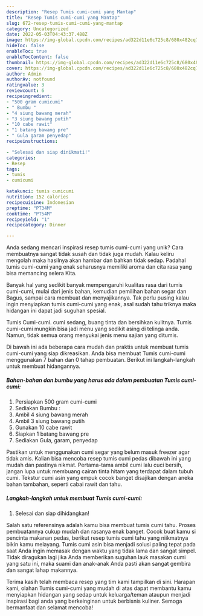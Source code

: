 ```yaml
---
description: "Resep Tumis cumi-cumi yang Mantap"
title: "Resep Tumis cumi-cumi yang Mantap"
slug: 672-resep-tumis-cumi-cumi-yang-mantap
category: Uncategorized
date: 2022-05-03T04:43:37.488Z
image: https://img-global.cpcdn.com/recipes/ad322d11e6c725c8/680x482cq70/tumis-cumi-cumi-foto-resep-utama.jpg
hideToc: false
enableToc: true
enableTocContent: false
thumbnail: https://img-global.cpcdn.com/recipes/ad322d11e6c725c8/680x482cq70/tumis-cumi-cumi-foto-resep-utama.jpg
cover: https://img-global.cpcdn.com/recipes/ad322d11e6c725c8/680x482cq70/tumis-cumi-cumi-foto-resep-utama.jpg
author: Admin
authorAv: notfound
ratingvalue: 3
reviewcount: 6
recipeingredient:
- "500 gram cumicumi"
- " Bumbu "
- "4 siung bawang merah"
- "3 siung bawang putih"
- "10 cabe rawit"
- "1 batang bawang pre"
- " Gula garam penyedap"
recipeinstructions:

- "Selesai dan siap dinikmati!"
categories:
- Resep
tags:
- tumis
- cumicumi

katakunci: tumis cumicumi 
nutrition: 152 calories
recipecuisine: Indonesian
preptime: "PT34M"
cooktime: "PT54M"
recipeyield: "1"
recipecategory: Dinner

---
```





Anda sedang mencari inspirasi resep tumis cumi-cumi yang unik? Cara membuatnya sangat tidak susah dan tidak juga mudah. Kalau keliru mengolah maka hasilnya akan hambar dan bahkan tidak sedap. Padahal tumis cumi-cumi yang enak seharusnya memiliki aroma dan cita rasa yang bisa memancing selera Kita.





Banyak hal yang sedikit banyak mempengaruhi kualitas rasa dari tumis cumi-cumi, mulai dari jenis bahan, kemudian pemilihan bahan segar dan Bagus, sampai cara membuat dan menyajikannya. Tak perlu pusing kalau ingin menyiapkan tumis cumi-cumi yang enak,      asal sudah tahu triknya maka hidangan ini dapat jadi suguhan spesial.














Tumis Cumi-cumi. cumi sedang, buang tinta dan bersihkan kulitnya. Tumis cumi-cumi mungkin bisa jadi menu yang sedikit asing di telinga anda. Namun, tidak semua orang menyukai jenis menu sajian yang ditumis.






Di bawah ini ada beberapa cara mudah dan praktis untuk membuat tumis cumi-cumi yang siap dikreasikan. Anda bisa membuat Tumis cumi-cumi menggunakan 7 bahan dan 0 tahap pembuatan. Berikut ini langkah-langkah untuk membuat hidangannya.

<!--inarticleads1-->

##### Bahan-bahan dan bumbu yang harus ada dalam pembuatan Tumis cumi-cumi:

1. Persiapkan 500 gram cumi-cumi
1. Sediakan  Bumbu :
1. Ambil 4 siung bawang merah
1. Ambil 3 siung bawang putih
1. Gunakan 10 cabe rawit
1. Siapkan 1 batang bawang pre
1. Sediakan  Gula, garam, penyedap


Pastikan untuk menggunakan cumi segar yang belum masuk freezer agar tidak amis. Kalian bisa mencoba resep tumis cumi pedas dibawah ini yang mudah dan pastinya nikmat. Pertama-tama ambil cumi lalu cuci bersih, jangan lupa untuk membuang cairan tinta hitam yang terdapat dalam tubuh cumi. Tekstur cumi asin yang empuk cocok banget disajikan dengan aneka bahan tambahan, seperti cabai rawit dan tahu. 

<!--inarticleads2-->

##### Langkah-langkah untuk membuat Tumis cumi-cumi:


1. Selesai dan siap dihidangkan!

Salah satu referensinya adalah kamu bisa membuat tumis cumi tahu. Proses pembuatannya cukup mudah dan rasanya enak banget. Cocok buat kamu si pencinta makanan pedas, berikut resep tumis cumi tahu yang niikmatnya bikin kamu melayang. Tumis cumi asin bisa menjadi solusi paling tepat pada saat Anda ingin memasak dengan waktu yang tidak lama dan sangat simpel. Tidak diragukan lagi jika Anda memberikan suguhan lauk masakan cumi yang satu ini, maka suami dan anak-anak Anda pasti akan sangat gembira dan sangat lahap makannya. 

Terima kasih telah membaca resep yang tim kami tampilkan di sini. Harapan kami, olahan Tumis cumi-cumi yang mudah di atas dapat membantu kamu menyiapkan hidangan yang sedap untuk keluarga/teman ataupun menjadi inspirasi bagi anda yang berkeinginan untuk berbisnis kuliner. Semoga bermanfaat dan selamat mencoba!
